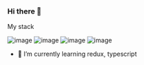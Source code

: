 ### Hi there 👋

My stack


![image](https://github.com/annymal/annymal/assets/126054273/c3e45341-3394-4304-b884-6cfd40ee152f)
![image](https://github.com/annymal/annymal/assets/126054273/d7e1c56c-3ae0-4cd6-b248-3b22876464af)
![image](https://github.com/annymal/annymal/assets/126054273/06ce0192-6351-419a-8e90-8fd3bb29945e)
![image](https://github.com/annymal/annymal/assets/126054273/1a75f7a4-d49f-4e49-b2c0-9736e32c5930)



- 🌱 I’m currently learning redux, typescript
  
